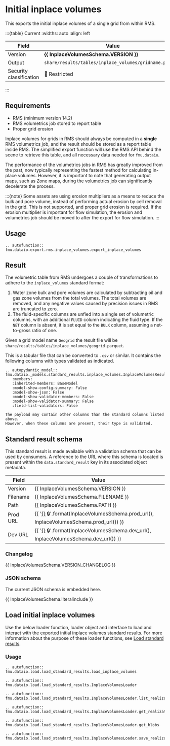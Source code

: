 # Initial inplace volumes

This exports the initial inplace volumes of a single grid from within RMS.

:::{table} Current
:widths: auto
:align: left

| Field | Value |
| --- | --- |
| Version | **{{ InplaceVolumesSchema.VERSION }}** |
| Output | `share/results/tables/inplace_volumes/gridname.parquet` |
| Security classification | 🔴 Restricted |
:::

## Requirements

- RMS (minimum version 14.2)
- RMS volumetrics job stored to report table
- Proper grid erosion

Inplace volumes for grids in RMS should always be computed in a **single** RMS
volumetrics job, and the result should be stored as a report table inside RMS.
The simplified export function will use the RMS API behind the scene to
retrieve this table, and all necessary data needed for `fmu.dataio`.

The performance of the volumetrics jobs in RMS has greatly improved from the
past, now typically representing the fastest method for calculating in-place
volumes. However, it is important to note that generating output maps, such as
Zone maps, during the volumetrics job can significantly decelerate the process.

:::{note}
Some assets are using erosion multipliers as a means to reduce the bulk
and pore volume, instead of performing actual erosion by cell removal in the
grid. This is not supported, and proper grid erosion is required. If the erosion
multiplier is important for flow simulation, the erosion and volumetrics job
should be moved to after the export for flow simulation.
:::

## Usage

```{eval-rst}
.. autofunction:: fmu.dataio.export.rms.inplace_volumes.export_inplace_volumes
```

## Result

The volumetric table from RMS undergoes a couple of transformations to adhere to the
`inplace_volumes` standard format:

1. Water zone bulk and pore volumes are calculated by subtracting oil and gas zone
   volumes from the total volumes. The total volumes are removed, and any negative
   values caused by precision issues in RMS are truncated to zero.
2. The fluid-specific columns are unfied into a single set of volumetric columns,
   with an additional `FLUID` column indicating the fluid type. If the `NET` column
   is absent, it is set equal to the `BULK` column, assuming a net-to-gross ratio of one.

Given a grid model name `Geogrid` the result file will be
`share/results/tables/inplace_volumes/geogrid.parquet`.

This is a tabular file that can be converted to `.csv` or similar. It contains
the following columns with types validated as indicated.

```{eval-rst}
.. autopydantic_model:: fmu.dataio._models.standard_results.inplace_volumes.InplaceVolumesResultRow
   :members:
   :inherited-members: BaseModel
   :model-show-config-summary: False
   :model-show-json: False
   :model-show-validator-members: False
   :model-show-validator-summary: False
   :field-list-validators: False
```

```{note}
The payload may contain other columns than the standard columns listed above.
However, when these columns are present, their type is validated.
```

## Standard result schema

This standard result is made available with a validation schema that can be
used by consumers. A reference to the URL where this schema is located is
present within the `data.standard_result` key in its associated object metadata.

| Field | Value |
| --- | --- |
| Version | {{ InplaceVolumesSchema.VERSION }} |
| Filename | {{ InplaceVolumesSchema.FILENAME }} |
| Path | {{ InplaceVolumesSchema.PATH }} |
| Prod URL | {{ '[{}]({}) 🔒'.format(InplaceVolumesSchema.prod_url(), InplaceVolumesSchema.prod_url()) }}
| Dev URL | {{ '[{}]({}) 🔒'.format(InplaceVolumesSchema.dev_url(), InplaceVolumesSchema.dev_url()) }}

### Changelog

{{ InplaceVolumesSchema.VERSION_CHANGELOG }}

### JSON schema

The current JSON schema is embedded here.

{{ InplaceVolumesSchema.literalinclude }}

## Load initial inplace volumes
Use the below loader function, loader object and interface to load and interact with 
the exported initial inplace volumes standard results. For more information about the
purpose of these loader functions, see
[Load standard results](../standard_results.md#load-standard-results).

### Usage
```{eval-rst}
.. autofunction:: fmu.dataio.load.load_standard_results.load_inplace_volumes
```

```{eval-rst}
.. autofunction:: fmu.dataio.load.load_standard_results.InplaceVolumesLoader
```

```{eval-rst}
.. autofunction:: fmu.dataio.load.load_standard_results.InplaceVolumesLoader.list_realizations
```

```{eval-rst}
.. autofunction:: fmu.dataio.load.load_standard_results.InplaceVolumesLoader.get_realization
```
 
```{eval-rst}
.. autofunction:: fmu.dataio.load.load_standard_results.InplaceVolumesLoader.get_blobs
```

```{eval-rst}
.. autofunction:: fmu.dataio.load.load_standard_results.InplaceVolumesLoader.save_realization
```
